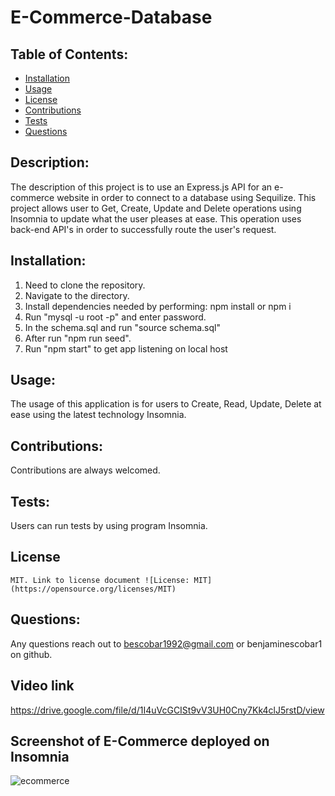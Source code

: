 # E-Commerce-Database

  ## Table of Contents:
  - [Installation](#installation)
  - [Usage](#usage)
  - [License](#license)
  - [Contributions](#Contributions)
  - [Tests](#tests)
  - [Questions](#questions)


  ## Description:
  The description of this project is to use an Express.js API for an e-commerce website in order to connect to a database using Sequilize. This project allows user to Get, Create, Update and Delete operations using Insomnia to update what the user pleases at ease. This operation uses back-end API's in order to successfully route the user's request.

  ## Installation:
  1. Need to clone the repository.
  2. Navigate to the directory.
  3. Install dependencies needed by performing: npm install or npm i
  4. Run "mysql -u root -p" and enter password.
  5. In the schema.sql and run "source schema.sql"
  6. After run "npm run seed".
  7. Run "npm start" to get app listening on local host 

  ## Usage:
  The usage of this application is for users to Create, Read, Update, Delete at ease using the latest technology Insomnia. 

  ## Contributions:
  Contributions are always welcomed.

  ## Tests:
  Users can run tests by using program Insomnia.


  ## License
    MIT. Link to license document ![License: MIT](https://opensource.org/licenses/MIT)

  ## Questions:
  Any questions reach out to bescobar1992@gmail.com or benjaminescobar1 on github.

  ## Video link
  https://drive.google.com/file/d/1I4uVcGCISt9vV3UH0Cny7Kk4clJ5rstD/view

  ## Screenshot of E-Commerce deployed on Insomnia
  ![ecommerce](https://github.com/benjaminescobar1/e-commerce-database/assets/135399618/726649ce-4ae5-45b5-9aab-fbc3ec95d36d)

  
